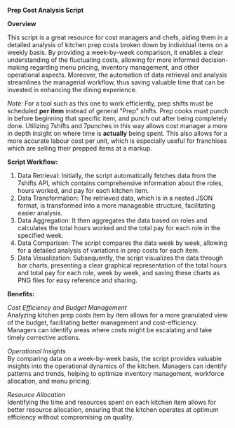 **Prep Cost Analysis Script**

**Overview**

This script is a great resource for cost managers and chefs, aiding them in a detailed analysis of kitchen prep costs broken down by individual items on a weekly basis. By providing a week-by-week comparison, it enables a clear understanding of the fluctuating costs, allowing for more informed decision-making regarding menu pricing, inventory management, and other operational aspects. Moreover, the automation of data retrieval and analysis streamlines the managerial workflow, thus saving valuable time that can be invested in enhancing the dining experience.

_Note:_ For a tool such as this one to work efficiently, prep shifts must be scheduled **per item** instead of general "Prep" shifts. Prep cooks must punch in before beginning that specific item, and punch out after being completely done. Utilizing 7shifts and 7punches in this way allows cost manager a more in depth insight on where time is **actually** being spent. This also allows for a more accurate labour cost per unit, which is especially useful for franchises which are selling their prepped items at a markup.

**Script Workflow:**

1. Data Retrieval: Initially, the script automatically fetches data from the 7shifts API, which contains comprehensive information about the roles, hours worked, and pay for each kitchen item.
2. Data Transformation: The retrieved data, which is in a nested JSON format, is transformed into a more manageable structure, facilitating easier analysis.
3. Data Aggregation: It then aggregates the data based on roles and calculates the total hours worked and the total pay for each role in the specified week.
4. Data Comparison: The script compares the data week by week, allowing for a detailed analysis of variations in prep costs for each item.
5. Data Visualization: Subsequently, the script visualizes the data through bar charts, presenting a clear graphical representation of the total hours and total pay for each role, week by week, and saving these charts as PNG files for easy reference and sharing.

**Benefits:**

_Cost Efficiency and Budget Management_  
Analyzing kitchen prep costs item by item allows for a more granulated view of the budget, facilitating better management and cost-efficiency. Managers can identify areas where costs might be escalating and take timely corrective actions.

_Operational Insights_  
By comparing data on a week-by-week basis, the script provides valuable insights into the operational dynamics of the kitchen. Managers can identify patterns and trends, helping to optimize inventory management, workforce allocation, and menu pricing.

_Resource Allocation_  
Identifying the time and resources spent on each kitchen item allows for better resource allocation, ensuring that the kitchen operates at optimum efficiency without compromising on quality.
